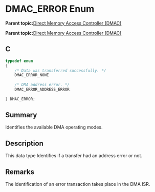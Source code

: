 # DMAC\_ERROR Enum

**Parent topic:**[Direct Memory Access Controller \(DMAC\)](GUID-FF4E46D0-1926-4335-942C-7767A23A991D.md)

**Parent topic:**[Direct Memory Access Controller \(DMAC\)](GUID-2C5A3108-4274-4720-A95E-8017AA500BB4.md)

## C

```c
typedef enum
{
    /* Data was transferred successfully. */
    DMAC_ERROR_NONE
    
    /* DMA address error. */
    DMAC_ERROR_ADDRESS_ERROR
    
} DMAC_ERROR;

```

## Summary

Identifies the available DMA operating modes.

## Description

This data type Identifies if a transfer had an address error or not.

## Remarks

The identification of an error transaction takes place in the DMA ISR.

